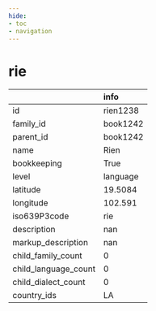 ```yaml
---
hide:
- toc
- navigation
---
```

# rie
|                      | info     |
|:---------------------|:---------|
| id                   | rien1238 |
| family_id            | book1242 |
| parent_id            | book1242 |
| name                 | Rien     |
| bookkeeping          | True     |
| level                | language |
| latitude             | 19.5084  |
| longitude            | 102.591  |
| iso639P3code         | rie      |
| description          | nan      |
| markup_description   | nan      |
| child_family_count   | 0        |
| child_language_count | 0        |
| child_dialect_count  | 0        |
| country_ids          | LA       |